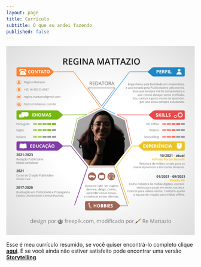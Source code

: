 ```yaml
---
layout: page
title: Currículo
subtitle: O que eu andei fazendo
published: false
---
```


<!--[![curriculo](/assets/img/curriculo-colorido6.png){: .mx-auto.d-block :}](/assets/img/curriculo-colorido6.png)-->
<a href="/assets/img/curriculo-colorido6.png" target="_blank"><img src="/assets/img/curriculo-colorido6.png" alt="curriculo" class="mx-auto d-block" /></a>

Esse é meu currículo resumido, se você quiser encontrá-lo completo clique [**aqui**](curriculocompleto.md). E se você ainda não estiver satisfeito pode encontrar uma versão [**Storytelling**](curriculostory.md).
